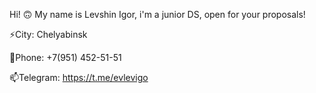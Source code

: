 Hi! 🙃
My name is Levshin Igor, i'm a junior DS, open for your proposals!

⚡City: Chelyabinsk

💬Phone: +7(951) 452-51-51

📫Telegram: https://t.me/evlevigo
